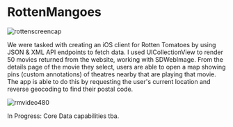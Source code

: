 RottenMangoes
=============

![rottenscreencap](https://cloud.githubusercontent.com/assets/7607614/4969874/b932b6e4-6870-11e4-8061-764f949befad.png)

We were tasked with creating an iOS client for Rotten Tomatoes by using JSON & XML API endpoints to fetch data. I used UICollectionView to render 50 movies returned from the website, working with SDWebImage. From the details page of the movie they select, users are able to open a map showing pins (custom annotations) of theatres nearby that are playing that movie. The app is able to do this by requesting the user's current location and reverse geocoding to find their postal code.

![rmvideo480](https://cloud.githubusercontent.com/assets/7607614/4969902/f993ee1e-6871-11e4-8089-32b521bffce7.gif)

In Progress: Core Data capabilities tba.

